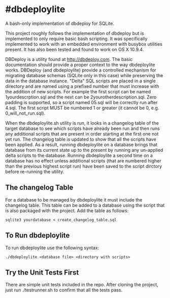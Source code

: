 #dbdeploylite
============

A bash-only implementation of dbdeploy for SQLite.

This project roughly follows the implementation of dbdeploy but is implemented to only require basic bash scripting.  It was specifically implemented to work with an embedded environment with busybox utilities present.  It has also been tested and found to work on OS X 10.9.4. 

DBDeploy is a utility found at http://dbdeploy.com.  The basic documentation should provide a proper context to the way dbdeploylite works.  DBDeploy (and dbdeploylite) provide a controlled mechanism for migrating database schemas (SQLite only in this case) while preserving the data in the database instance.  "Delta" SQL scripts are placed in a single directory and are named using a prefixed number that must increase with the addition of new scripts.  For example the first script can be named 1yourdescrption.sql and the next can be 2yourotherdescription.sql.  Zero padding is supported, so a script named 05.sql will be correctly run after 4.sql.  The first script MUST be numbered 1 or greater (it cannot be 0, e.g. 0_will_not_run.sql).

When the dbdeploylite.sh utility is run, it looks in a changelog table of the target database to see which scripts have already been run and then runs any additional scripts that are present in order starting at the first one not yet run.  The changelog table is updated to show that all the scripts have been applied.  As a result, running dbdeploylite on a database brings that database from its current state up to the present by running any un-applied delta scripts to the database.  Running dbdeploylite a second time on a database has no effect unless additional scripts (that are numbered higher than the previous highest script run) have been saved to the script dirctory before re-running the utility.
## The changelog Table
For a database to be managed by dbdeploylite it must include the changelog table. This table can be added to a database using the script that is also packaged with the project.  Add the table as follows:

`sqlite3 yourdatabase < create_changelog_table.sql`

## To Run dbdeploylite
To run dbdeploylite use the following syntax:

```./dbdeploylite <database file> <directory with scripts>```

## Try the Unit Tests First
There are simple unit tests included in the repo.  After cloning the project, just run ./testrunner.sh to confirm that all the tests pass.
